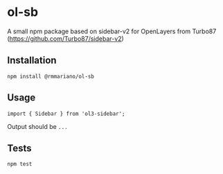 ol-sb
=========

A small npm package based on sidebar-v2 for OpenLayers from Turbo87 (https://github.com/Turbo87/sidebar-v2)


## Installation

  `npm install @rmmariano/ol-sb`


## Usage

    import { Sidebar } from 'ol3-sidebar';  
  
  Output should be `...`


## Tests

  `npm test`
